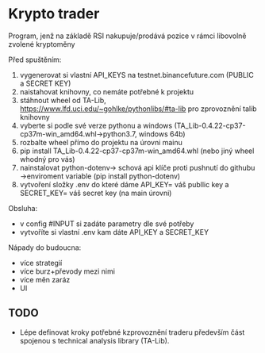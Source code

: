 # Krypto trader

Program, jenž na základě RSI nakupuje/prodává pozice v rámci libovolně zvolené kryptoměny

Před spuštěním:

1. vygenerovat si vlastní API_KEYS na testnet.binancefuture.com (PUBLIC a SECRET KEY)
2. naistahovat knihovny, co nemáte potřebné k projektu
3. stáhnout wheel od TA-Lib, https://www.lfd.uci.edu/~gohlke/pythonlibs/#ta-lib pro zprovoznění talib knihovny
4. vyberte si podle své verze pythonu a windows (TA_Lib-0.4.22-cp37-cp37m-win_amd64.whl->python3.7, windows 64b)
5. rozbalte wheel přímo do projektu na úrovni mainu
6. pip install TA_Lib-0.4.22-cp37-cp37m-win_amd64.whl (nebo jiný wheel whodný pro vás)
7. nainstalovat python-dotenv-> schová api klíče proti pushnutí do githubu ->enviroment variable (pip install python-dotenv)
9. vytvoření složky .env do které dáme API_KEY= váš publlic key a SECRET_KEY= váš secret key (na main úrovni)

Obsluha:

- v config #INPUT si zadáte parametry dle své potřeby
- vytvoříte si vlastní .env kam dáte API_KEY a SECRET_KEY

Nápady do budoucna:

- více strategií
- více burz+převody mezi nimi
- více měn zaráz
- UI

## TODO

- Lépe definovat kroky potřebné kzprovoznění traderu především část spojenou s technical analysis library (TA-Lib).

